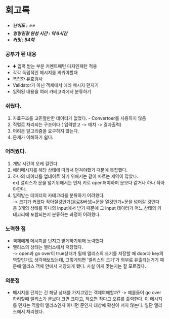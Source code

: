 # 회고록

- **_난이도 : ⭐️⭐️️_**
- **_엉망친창 완성 시간 : 약 6시간_**
- **_커밋 : 54회_**

### 공부가 된 내용

- ➕ 입력 받는 부분 커멘트패턴 다자인패턴 적용
- 각각 독립적인 메시지를 띄워야할때
- 복잡한 유효검사
- Validator가 아닌 객체에서 에러 메시지 던지기
- 입력된 내용을 여러 카테고리에서 분류하기

### 쉬웠다.
1. 자료구조를 고민할만한 데이터가 없었다. - Convertoer를 사용하지 않음
2. 직렬로 처리되는 구조이다 ( 입력받고 -> 매치 -> 결과출력)
3. 어려운 알고리즘을 요구하지 않는다.
4. 문제가 이해하기 쉽다.

### 어려웠다.
1. 개발 시간이 오래 걸린다
1. 에러메시지를 해당 상태에 따라서 던져야했기 때문에 복잡했다.
2. 하나의 데이터를 업데이트 하기 위해서는 같이 따르는 제약이 많았다.
    <br> ex) 앨리스가 문을 넘기위해서는 먼저 키로 open해야하며 문보다 같거나 하나 작아야한다.
3. 입력받는 데이터의 카테고리를 분류하기 어려웠다.<br>
-> 크기가 커졌다 작아질것인가(음료&버섯)+문을 열것인가+문을 넘어갈 것인다 총 3개의 상태를 하나의 input에서 받기 때문에
그 input 데이터가 어느 상태의 카테고리에 포함되는지 분류하는 과정이 어려웠다.

### 노력한 점
- 객체에게 메시지를 던지고 받게하기위해 노력했다.
- 앨리스의 상태는 앨리스에서 저장했다. <br>
-> open과 go over이 true상태가 될때 앨리스의 크기를 저장할 때 
door과 key의 역할인가도 생각해보았는데, 그렇게되면 '앨리스의 크기'가 외부로 유출되는거기 때문에 
앨리스 객체 안에서 저장되게 했다. 사실 이게 맞는지는 잘 모르겠다.

### 의문점
- 메시지를 던지는 건 해당 상태를 가지고있는 객체여애할까?
-> 예를들어 go over하려할때 앨리스가 문보다 크면 크다고, 작으면 작다고 오류를 출력한다.
이 메시지를 던지는 역할이 앨리스인지 아니면 문인지 대상에 확신이 서지 않는다. 
일단 앨리스에서 처리했다.